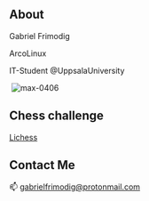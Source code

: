 ## About

Gabriel Frimodig

ArcoLinux

IT-Student @UppsalaUniversity

<p>&nbsp;<img src="https://github-readme-stats.vercel.app/api?username=gabrielfrimodig&show_icons=true&theme=rose_pine&locale=en" alt="max-0406" /></p>

## Chess challenge
[Lichess](https://lichess.org/@/gwbe)

## Contact Me

📫 gabrielfrimodig@protonmail.com

<!--
**gabrielfrimodig/gabrielfrimodig** is a ✨ _special_ ✨ repository because its `README.md` (this file) appears on your GitHub profile.

Here are some ideas to get you started:

- 🔭 I’m currently working on ...
- 🌱 I’m currently learning ...
- 👯 I’m looking to collaborate on ...
- 🤔 I’m looking for help with ...
- 💬 Ask me about ...
- 📫 How to reach me: ...
- 😄 Pronouns: ...
- ⚡ Fun fact: ...
-->
